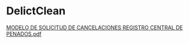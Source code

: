 # DelictClean

[MODELO DE SOLICITUD DE CANCELACIONES  REGISTRO CENTRAL DE PENADOS.pdf](DelictClean%20f2663a489a194606afffa9d6e11d6378/MODELO_DE_SOLICITUD_DE_CANCELACIONES__REGISTRO_CENTRAL_DE_PENADOS.pdf)